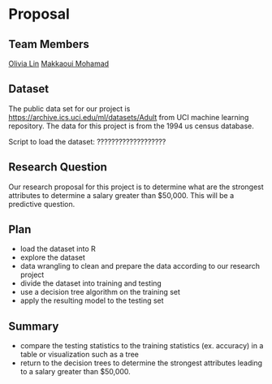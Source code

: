 # Proposal

## Team Members

[Olivia Lin](https://github.com/olivia-lin)
[Makkaoui Mohamad](https://github.com/mani)


## Dataset
The public data set for our project is https://archive.ics.uci.edu/ml/datasets/Adult from UCI machine learning repository. The data for this project is from the 1994 us census database. 

Script to load the dataset: ???????????????????

## Research Question
Our research proposal for this project is to determine what are the strongest attributes to determine a salary greater than $50,000. This will be a predictive question.

## Plan
- load the dataset into R 
- explore the dataset
- data wrangling to clean and prepare the data according to our research project
- divide the dataset into training and testing
- use a decision tree algorithm on the training set
- apply the resulting model to the testing set

## Summary
- compare the testing statistics to the training statistics (ex. accuracy) in a table or visualization such as a tree
- return to the decision trees to determine the strongest attributes leading to a salary greater than $50,000.



